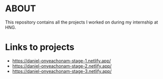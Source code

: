 # ABOUT

This repository contains all the projects I worked on during my internship at HNG.

# Links to projects
- https://daniel-onyeachonam-stage-1.netlify.app/
- https://daniel-onyeachonam-stage-2.netlify.app/
- https://daniel-onyeachonam-stage-3.netlify.app/
